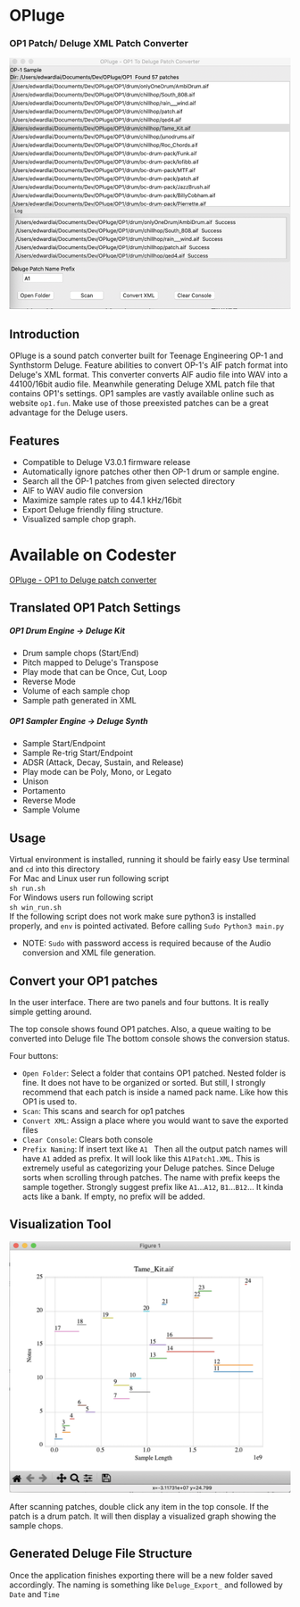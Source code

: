 # OPluge    
### OP1 Patch/ Deluge XML Patch Converter  

<img src="Interface.png" alt="mainImage" width="550" height="450">

## Introduction
OPluge is a sound patch converter built for Teenage Engineering OP-1 and Synthstorm Deluge. Feature abilities to convert OP-1's AIF patch format into Deluge's XML format. This converter converts AIF audio file into WAV into a 44100/16bit audio file. Meanwhile generating Deluge XML patch file that contains OP1's settings.
OP1 samples are vastly available online such as website `op1.fun`. Make use of those preexisted patches can be a great advantage for the Deluge users.
 

## Features
- Compatible to Deluge V3.0.1 firmware release   
- Automatically ignore patches other then OP-1 drum or sample engine.
- Search all the OP-1 patches from given selected directory 
- AIF to WAV audio file conversion
- Maximize sample rates up to 44.1 kHz/16bit
- Export Deluge friendly filing structure.
- Visualized sample chop graph.

# Available on Codester
[OPluge - OP1 to Deluge patch converter](https://www.codester.com/items/16222/opluge-python-script?ref=adwuardlai)


## Translated OP1 Patch Settings  
##### OP1 Drum Engine -> Deluge Kit
- Drum sample chops (Start/End)
- Pitch mapped to Deluge's Transpose
- Play mode that can be Once, Cut, Loop
- Reverse Mode
- Volume of each sample chop
- Sample path generated in XML

##### OP1 Sampler Engine -> Deluge Synth
 - Sample Start/Endpoint
 - Sample Re-trig Start/Endpoint
 - ADSR (Attack, Decay, Sustain, and Release)
 - Play mode can be Poly, Mono, or Legato
 - Unison 
 - Portamento
 - Reverse Mode
 - Sample Volume
 
 
## Usage
Virtual environment is installed, running it should be fairly easy 
Use terminal and `cd` into this directory  
For Mac and Linux user run following script   
`sh run.sh`   
 For Windows users run following script   
`sh win_run.sh`  
If the following script does not work make sure python3 is installed properly, and `env` is pointed activated. Before calling `Sudo Python3 main.py`
- NOTE: `Sudo` with password access is required because of the Audio conversion and XML file generation.

 
## Convert your OP1 patches
In the user interface. There are two panels
and four buttons. It is really simple getting around.

The top console shows found OP1 patches. Also, a queue waiting to be converted into Deluge file
The bottom console shows the conversion status.

Four buttons:  
- `Open Folder`: Select a folder that contains OP1 patched. Nested folder is fine. It does not have to be organized or sorted. But still, I strongly recommend that each patch is inside a named pack name. Like how this OP1 is used to.  
- `Scan`: This scans and search for op1 patches
- `Convert XML`: Assign a place where you would want to save the exported files
- `Clear Console`: Clears both console
- `Prefix Naming`: If insert text like `A1 ` Then all the output patch names will have `A1` added as prefix. It will look like this `A1Patch1.XML`.
This is extremely useful as categorizing your Deluge patches. Since Deluge sorts when scrolling through patches. The name with prefix keeps the sample together.
Strongly suggest prefix like `A1`...`A12`, `B1`...`B12`...  It kinda acts like a bank. If empty, no prefix will be added. 

## Visualization Tool
<img src="DrumChops.png" alt="drum" width="550" height="450">

After scanning patches, double click any item in the top console.
If the patch is a drum patch. It will then display a visualized graph
showing the sample chops.



## Generated Deluge File Structure
Once the application finishes exporting there will be a new folder saved accordingly.
The naming is something like `Deluge_Export_` and followed by `Date` and `Time` 

